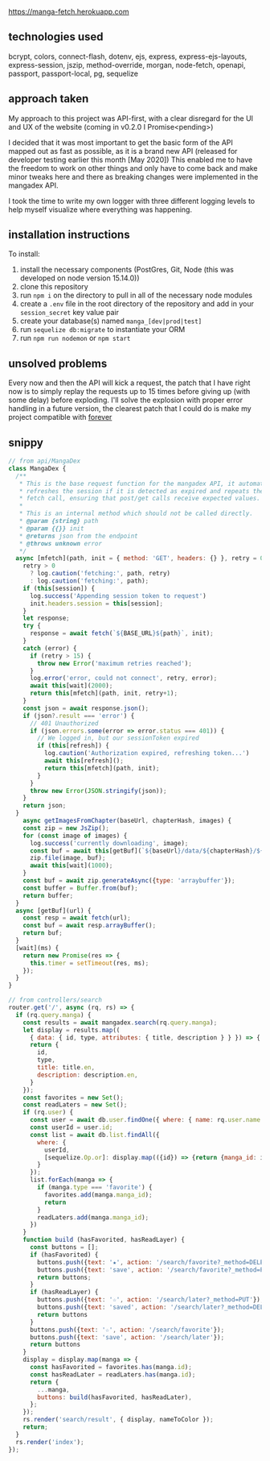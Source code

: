 https://manga-fetch.herokuapp.com

## technologies used
bcrypt, colors, connect-flash, dotenv, ejs, express, express-ejs-layouts, express-session, jszip, method-override, morgan, node-fetch, openapi, passport, passport-local, pg, sequelize

## approach taken
My approach to this project was API-first, with a clear disregard for the UI and UX of the website (coming in v0.2.0 I Promise\<pending\>)

I decided that it was most important to get the basic form of the API mapped out as fast as possible, as it is a brand new API (released for developer testing earlier this month \[May 2020\]) This enabled me to have the freedom to work on other things and only have to come back and make minor tweaks here and there as breaking changes were implemented in the mangadex API.

I took the time to write my own logger with three different logging levels to help myself visualize where everything was happening.


## installation instructions
To install:
1. install the necessary components (PostGres, Git, Node (this was developed on node version 15.14.0))
2. clone this repository
3. run `npm i` on the directory to pull in all of the necessary node modules
4. create a `.env` file in the root directory of the repository and add in your `session_secret` key value pair
5. create your database(s) named `manga_[dev|prod|test]`
6. run `sequelize db:migrate` to instantiate your ORM
7. run `npm run nodemon` or `npm start`

## unsolved problems
Every now and then the API will kick a request, the patch that I have right now is to simply replay the requests up to 15 times before giving up (with some delay) before exploding. I'll solve the explosion with proper error handling in a future version, the clearest patch that I could do is make my project compatible with [forever](https://www.npmjs.com/package/forever)

## snippy

```js
// from api/MangaDex
class MangaDex {
  /**
   * This is the base request function for the mangadex API, it automatically
   * refreshes the session if it is detected as expired and repeats the initial
   * fetch call, ensuring that post/get calls receive expected values.
   * 
   * This is an internal method which should not be called directly.
   * @param {string} path 
   * @param {{}} init 
   * @returns json from the endpoint
   * @throws unknown error
   */
  async [mfetch](path, init = { method: 'GET', headers: {} }, retry = 0) {
    retry > 0
      ? log.caution('fetching:', path, retry)
      : log.caution('fetching:', path);
    if (this[session]) {
      log.success('Appending session token to request')
      init.headers.session = this[session];
    }
    let response;
    try {
      response = await fetch(`${BASE_URL}${path}`, init);
    }
    catch (error) {
      if (retry > 15) {
        throw new Error('maximum retries reached');
      }
      log.error('error, could not connect', retry, error);
      await this[wait](2000);
      return this[mfetch](path, init, retry+1);
    }
    const json = await response.json();
    if (json?.result === 'error') {
      // 401 Unauthorized
      if (json.errors.some(error => error.status === 401)) {
        // We logged in, but our sessionToken expired
        if (this[refresh]) {
          log.caution('Authorization expired, refreshing token...')
          await this[refresh]();
          return this[mfetch](path, init);
        }
      }
      throw new Error(JSON.stringify(json));
    }
    return json;
  }
    async getImagesFromChapter(baseUrl, chapterHash, images) {
    const zip = new JsZip();
    for (const image of images) {
      log.success('currently downloading', image);
      const buf = await this[getBuf](`${baseUrl}/data/${chapterHash}/${image}`);
      zip.file(image, buf);
      await this[wait](1000);
    }
    const buf = await zip.generateAsync({type: 'arraybuffer'});
    const buffer = Buffer.from(buf);
    return buffer;
  }
  async [getBuf](url) {
    const resp = await fetch(url);
    const buf = await resp.arrayBuffer();
    return buf;
  }
  [wait](ms) {
    return new Promise(res => {
      this.timer = setTimeout(res, ms);
    });
  }
}
```

```js
// from controllers/search
router.get('/', async (rq, rs) => {
  if (rq.query.manga) {
    const results = await mangadex.search(rq.query.manga);
    let display = results.map((
      { data: { id, type, attributes: { title, description } } }) => {
      return {
        id,
        type,
        title: title.en,
        description: description.en,
      }
    });
    const favorites = new Set();
    const readLaters = new Set();
    if (rq.user) {
      const user = await db.user.findOne({ where: { name: rq.user.name } })
      const userId = user.id;
      const list = await db.list.findAll({
        where: {
          userId,
          [sequelize.Op.or]: display.map(({id}) => {return {manga_id: id}}),
        }
      });
      list.forEach(manga => {
        if (manga.type === 'favorite') {
          favorites.add(manga.manga_id);
          return
        }
        readLaters.add(manga.manga_id);
      })
    }
    function build (hasFavorited, hasReadLayer) {
      const buttons = [];
      if (hasFavorited) {
        buttons.push({text: '★', action: '/search/favorite?_method=DELETE'});
        buttons.push({text: 'save', action: '/search/favorite?_method=PUT'});
        return buttons;
      }
      if (hasReadLayer) {
        buttons.push({text: '☆', action: '/search/later?_method=PUT'});
        buttons.push({text: 'saved', action: '/search/later?_method=DELETE'});
        return buttons
      }
      buttons.push({text: '☆', action: '/search/favorite'});
      buttons.push({text: 'save', action: '/search/later'});
      return buttons
    }
    display = display.map(manga => {
      const hasFavorited = favorites.has(manga.id);
      const hasReadLater = readLaters.has(manga.id);
      return {
        ...manga,
        buttons: build(hasFavorited, hasReadLater),
      };
    });
    rs.render('search/result', { display, nameToColor });
    return;
  }
  rs.render('index');
});
```
